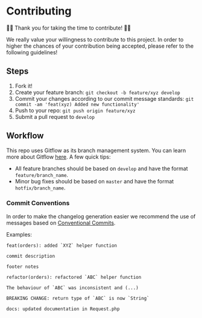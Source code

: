 # Contributing
:clap::tada: Thank you for taking the time to contribute! :tada::clap:

We really value your willingness to contribute to this project. In order to higher the chances of your contribution being accepted, please refer to the following guidelines!

## Steps

1. Fork it!
2. Create your feature branch: `git checkout -b feature/xyz develop`
3. Commit your changes according to our commit message standards: `git commit -am 'feat(xyz) Added new functionality'`
4. Push to your repo: `git push origin feature/xyz`
5. Submit a pull request to `develop`

## Workflow
This repo uses Gitflow as its branch management system. You can learn more about Gitflow [here](https://www.atlassian.com/git/tutorials/comparing-workflows#gitflow-workflow).
A few quick tips:
* All feature branches should be based on `develop` and have the format `feature/branch_name`.
* Minor bug fixes should be based on `master` and have the format `hotfix/branch_name`.

### Commit Conventions
In order to make the changelog generation easier we recommend the use of messages based on [Conventional Commits](https://conventionalcommits.org/).

Examples:
```
feat(orders): added `XYZ` helper function

commit description

footer notes
```

```
refactor(orders): refactored `ABC` helper function

The behaviour of `ABC` was inconsistent and (...)

BREAKING CHANGE: return type of `ABC` is now `String`
```

```
docs: updated documentation in Request.php
```
